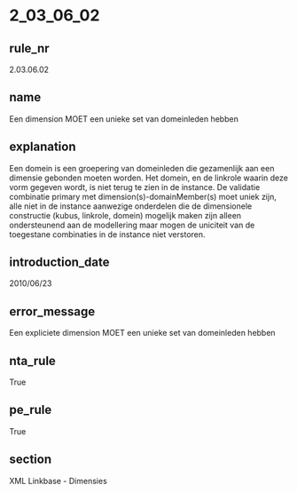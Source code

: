 # 2_03_06_02

## rule_nr
2.03.06.02

## name
Een dimension MOET een unieke set van domeinleden hebben

## explanation
Een domein is een groepering van domeinleden die gezamenlijk aan een dimensie gebonden moeten worden. Het domein, en de linkrole waarin deze vorm gegeven wordt, is niet terug te zien in de instance. De validatie combinatie primary met dimension(s)-domainMember(s) moet uniek zijn, alle niet in de instance aanwezige onderdelen die de dimensionele constructie (kubus, linkrole, domein) mogelijk maken zijn alleen ondersteunend aan de modellering maar mogen de uniciteit van de toegestane combinaties in de instance niet verstoren.

## introduction_date
2010/06/23

## error_message
Een expliciete dimension MOET een unieke set van domeinleden hebben

## nta_rule
True

## pe_rule
True

## section
XML Linkbase - Dimensies

